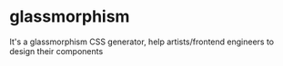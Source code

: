 # glassmorphism
It's a glassmorphism CSS generator, help artists/frontend engineers to design their components
